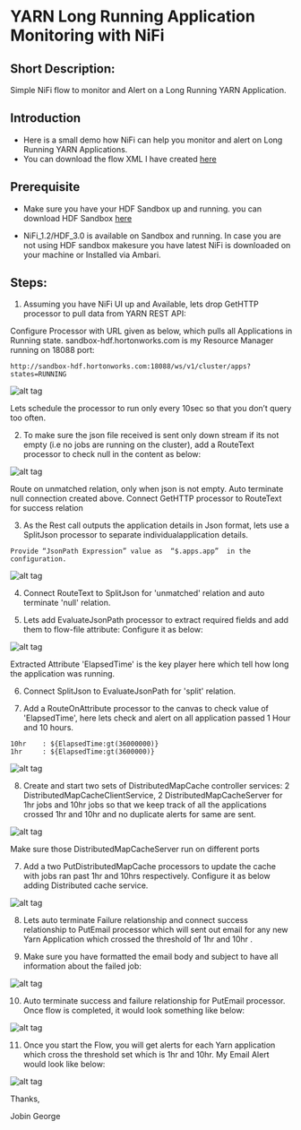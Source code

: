 # YARN Long Running Application Monitoring with NiFi

## Short Description:

Simple NiFi flow to monitor and Alert on a Long Running YARN Application.


## Introduction

- Here is a small demo how NiFi can help you monitor and alert on Long Running YARN Applications.
- You can download the flow XML I have created [here](https://github.com/jobinthompu/YARN-Long-Running-Application-Monitoring-with-NiFi/blob/master/Resources/flow/YARN-Long-Running-Jobs.xml)

## Prerequisite

- Make sure you have your HDF Sandbox up and running. you can download HDF Sandbox [here](https://hortonworks.com/downloads/)

- NiFi_1.2/HDF_3.0 is available on Sandbox and running. In case you are not using HDF sandbox makesure you have latest NiFi is downloaded on your machine or Installed via Ambari.

## Steps:

1) Assuming you have NiFi UI up and Available, lets drop GetHTTP processor to pull data from YARN REST API:

Configure Processor with URL given as below, which pulls all Applications in Running state. sandbox-hdf.hortonworks.com is my Resource Manager running on 18088 port:

```
http://sandbox-hdf.hortonworks.com:18088/ws/v1/cluster/apps?states=RUNNING
```

![alt tag](https://github.com/jobinthompu/YARN-Long-Running-Application-Monitoring-with-NiFi/blob/master/Resources/images/1.Query_ResourceManager.jpg)

Lets schedule the processor to run only every 10sec so that you don’t query too often.

2) To make sure the json file received is sent only down stream if its not empty (i.e no jobs are running on the cluster), add a RouteText processor to check null in the content as below:

![alt tag](https://github.com/jobinthompu/YARN-Long-Running-Application-Monitoring-with-NiFi/blob/master/Resources/images/2.Check_For_Empty_Json.jpg)

Route on unmatched relation, only when json is not empty. Auto terminate null connection created above. Connect GetHTTP processor to RouteText for success relation

3) As the Rest call outputs the application details in Json format, lets use a SplitJson processor to separate individualapplication details.
 
```
Provide “JsonPath Expression” value as  “$.apps.app”  in the configuration.
```

![alt tag](https://github.com/jobinthompu/YARN-Long-Running-Application-Monitoring-with-NiFi/blob/master/Resources/images/3.Separate_Jobs.jpg)
 
4) Connect RouteText to SplitJson for 'unmatched' relation and auto terminate 'null' relation.

5) Lets add EvaluateJsonPath processor to extract required fields and add them to flow-file attribute: Configure it as below:

![alt tag](https://github.com/jobinthompu/YARN-Long-Running-Application-Monitoring-with-NiFi/blob/master/Resources/images/4.Extract_Job_Info.jpg)

 Extracted Attribute 'ElapsedTime' is the key player here which tell how long the application was running.

6) Connect SplitJson to EvaluateJsonPath for 'split' relation.

7) Add a RouteOnAttribute processor to the canvas to check value of 'ElapsedTime', here lets check and alert on all application passed 1 Hour and 10 hours. 

```
10hr 	: ${ElapsedTime:gt(36000000)}
1hr 	: ${ElapsedTime:gt(3600000)}
```
![alt tag](https://github.com/jobinthompu/YARN-Long-Running-Application-Monitoring-with-NiFi/blob/master/Resources/images/5.Check_Elapsedtime_1hr_10hr.jpg)

8) Create and start two sets of DistributedMapCache controller services: 2 DistributedMapCacheClientService, 2 DistributedMapCacheServer for 1hr jobs and 10hr jobs so that we keep track of all the applications crossed 1hr and 10hr and no duplicate alerts for same are sent.

![alt tag](https://github.com/jobinthompu/YARN-Long-Running-Application-Monitoring-with-NiFi/blob/master/Resources/images/6.DistributedMapCacheServers.jpg)

 Make sure those DistributedMapCacheServer run on different ports
 
7) Add a two PutDistributedMapCache processors to update the cache with jobs ran past 1hr and 10hrs respectively. Configure it as below adding Distributed cache service.

![alt tag](https://github.com/jobinthompu/YARN-Long-Running-Application-Monitoring-with-NiFi/blob/master/Resources/images/7.Save_hr_Alerted_Jobs.jpg)

8) Lets auto terminate Failure relationship and connect success relationship to PutEmail processor which will sent out email for any new Yarn Application which crossed the threshold of 1hr and 10hr .

9) Make sure you have formatted the email body and subject to have all information about the failed job:

![alt tag](https://github.com/jobinthompu/YARN-Long-Running-Application-Monitoring-with-NiFi/blob/master/Resources/images/8.Alert_hr_long_Job.jpg)

10) Auto terminate success and failure relationship for PutEmail processor. Once flow is completed, it would look something like below:

![alt tag](https://github.com/jobinthompu/YARN-Long-Running-Application-Monitoring-with-NiFi/blob/master/Resources/images/9.Completed_Flow.jpg)

11) Once you start the Flow, you will get alerts for each Yarn application which cross the threshold set which is 1hr and 10hr. My Email Alert would look like below:

![alt tag](https://github.com/jobinthompu/YARN-Long-Running-Application-Monitoring-with-NiFi/blob/master/Resources/images/10.Email.jpg)


Thanks,

Jobin George

